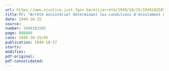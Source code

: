 ```yaml
---
url: https://www.ejustice.just.fgov.be/eli/arrete/1949/10/25/1949102505/justel
title-fr: "Arrêté ministériel déterminant les conditions d'écoulement des cafés détenus en stock, ainsi que des quantités de cafés à importer en exécution de contrats conclus avant le 20 septembre 1949 (abrogé par AM 17-11-1949, art. 1)"
date: 1949-10-25
source:
number: 1949102505
page: 888888
case: 1949-10-25/05
publication: 1949-10-27
starts:
modifies:
pdf-original:
pdf-consolidated:
---
```



